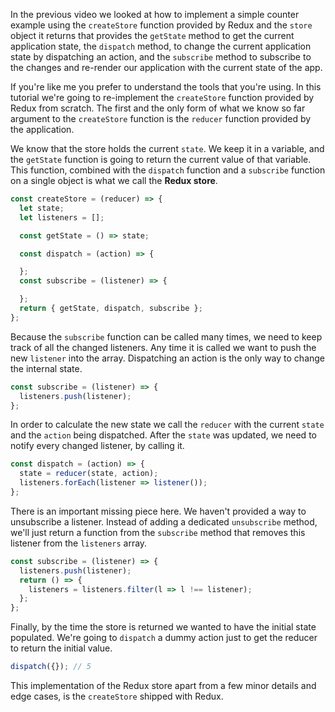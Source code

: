 In the previous video we looked at how to implement a simple counter example using the `createStore` function provided by Redux and the `store` object it returns that provides the `getState` method to get the current application state, the `dispatch` method, to change the current application state by dispatching an action, and the `subscribe` method to subscribe to the changes and re-render our application with the current state of the app.

If you're like me you prefer to understand the tools that you're using. In this tutorial we're going to re-implement the `createStore` function provided by Redux from scratch. The first and the only form of what we know so far argument to the `createStore` function is the `reducer` function provided by the application.

We know that the store holds the current `state`. We keep it in a variable, and the `getState` function is going to return the current value of that variable. This function, combined with the `dispatch` function and a `subscribe` function on a single object is what we call the **Redux store**.

``` javascript
const createStore = (reducer) => {
  let state;
  let listeners = [];

  const getState = () => state;

  const dispatch = (action) => {

  };
  const subscribe = (listener) => {

  };
  return { getState, dispatch, subscribe };
};
```

Because the `subscribe` function can be called many times, we need to keep track of all the changed listeners. Any time it is called we want to push the new `listener` into the array. Dispatching an action is the only way to change the internal state.

``` javascript
const subscribe = (listener) => {
  listeners.push(listener);
};
```

In order to calculate the new state we call the `reducer` with the current `state` and the `action` being dispatched. After the `state` was updated, we need to notify every changed listener, by calling it.

``` javascript
const dispatch = (action) => {
  state = reducer(state, action);
  listeners.forEach(listener => listener());
};
```

There is an important missing piece here. We haven't provided a way to unsubscribe a listener. Instead of adding a dedicated `unsubscribe` method, we'll just return a function from the `subscribe` method that removes this listener from the `listeners` array.

``` javascript
const subscribe = (listener) => {
  listeners.push(listener);
  return () => {
    listeners = listeners.filter(l => l !== listener);
  };
};
```

Finally, by the time the store is returned we wanted to have the initial state populated. We're going to `dispatch` a dummy action just to get the reducer to return the initial value.

``` javascript
dispatch({}); // 5
```

This implementation of the Redux store apart from a few minor details and edge cases, is the `createStore`  shipped with Redux.